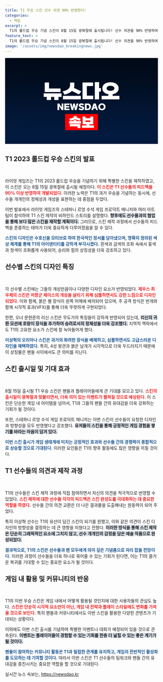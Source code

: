 ```yaml
---
title: T1 우승 스킨 선수 의견 90% 반영한다!
categories:
  - 게임
excerpt: >
  T1의 롤드컵 우승 기념 스킨이 8월 15일 광복절에 출시됩니다! 선수 의견을 90% 반영하여 독특한 디자인과 색감으로 완성된 이번 스킨, 구체적인 비하인드 스토리를 공개합니다. T1 팬이라면 클릭 필수!
feature_text: >
  T1의 롤드컵 우승 기념 스킨이 8월 15일 광복절에 출시됩니다! 선수 의견을 90% 반영하여 독특한 디자인과 색감으로 완성된 이번 스킨, 구체적인 비하인드 스토리를 공개합니다. T1 팬이라면 클릭 필수!
image: '/assets/img/newsdao_breakingnews.jpg'
---
```


<p><img src="/assets/img/newsdao_breakingnews.jpg" alt="cryptoinkorea 속보" /></p>

<h2 data-ke-size="size26">T1 2023 롤드컵 우승 스킨의 발표</h2>

<p data-ke-size="size16">&nbsp;</p>

<p>라이엇 게임즈는 T1의 2023 롤드컵 우승을 기념하기 위해 특별한 스킨을 제작하였고, 이 스킨은 오는 8월 15일 광복절에 출시될 예정이다. <strong><b><span style="color: #ee2323;">이 스킨은 T1 선수들의 피드백을 90% 이상 반영하여 개발되었다.</span></b></strong> 이러한 노력은 T1의 과거 우승을 기념하는 동시에, 선수들 개개인의 정체성과 개성을 표현하는 데 중점을 두었다.</p>

<p>이번 발표에서 라이엇 게임즈의 스테파니 르엉 수석 게임 프로덕트 매니저와 여러 아트팀이 참석하여 T1 스킨 제작의 비하인드 스토리를 설명했다. <b><span style="background-color: #21538527;">향후에도 선수들과의 협업을 통해 보다 많은 스킨을 제작할 계획이다.</span></b> 그러므로, 스킨 제작 과정에서 선수들의 피드백을 존중하는 테마가 더욱 중요하게 다루어졌음을 알 수 있다.</p>

<p><b><span style="color: #1a5490;">스킨의 디자인은 수호신을 모티브로 하여 한국적인 정서를 담아냈으며, 명확히 정의된 색상 체계를 통해 T1의 아이덴티티를 강하게 부각시켰다.</span></b> 흰색과 금색의 조화 속에서 홍색과 청색이 조화롭게 사용되어, 승리와 힘의 상징성을 더욱 강조하고 있다.</p>

<h2 data-ke-size="size26">선수별 스킨의 디자인 특징</h2>

<p data-ke-size="size16">&nbsp;</p>

<p>각 선수별 스킨에는 그들의 개성만큼이나 다양한 디자인 요소가 반영되었다. <strong><b><span style="color: #ee2323;">제우스 최우제의 스킨은 저항군 제이스의 개성을 살리기 위해 심플하면서도 강한 느낌으로 디자인되었다.</span></b></strong> 이와 함께, 붉은 별 장식이 왼쪽 어깨에 배치되어 있으며, 주 공격 방식은 번개와 함께 시각적 효과(VFX)를 통해 더욱 뚜렷하게 구현되었다.</p>

<p>한편, 오너 문현준의 리신 스킨은 무도가의 특징들이 강하게 반영되어 있는데, <strong><b><span style="background-color: #21538527;">리신의 귀환 모션에 호랑이 장식을 추가하여 승려로서의 정체성을 더욱 강조했다.</span></b></strong> 지역적 맥락에서도 T1의 고유한 요소가 스킨에 잘 녹아들어게 했다.</p>

<p><b><span style="color: #1a5490;">이상혁의 오리아나 스킨은 과거의 화려한 장식을 배제하고, 심플하면서도 고급스러운 디자인을 채택하였다.</span></b> 특히, 4성 왕관과 붉은 날개가 시각적으로 더욱 두드러지기 때문에 이 상징물은 팬들 사이에서도 큰 의미를 지닌다.</p>

<h2 data-ke-size="size26">스킨 출시일 및 기대 효과</h2>

<p data-ke-size="size16">&nbsp;</p>

<p>8월 15일 출시될 T1 우승 스킨은 팬들과 플레이어들에게 큰 기대를 모으고 있다. <strong><b><span style="color: #ee2323;">스킨의 출시일이 광복절과 맞물리면서, 더욱 의미 있는 이벤트가 펼쳐질 것으로 예상된다.</span></b></strong> 이 스킨은 단순한 게임 내 아이템을 넘어서, T1과 그들의 팬들 간의 유대감을 더욱 강화하는 기회가 될 것이다.</p>

<p>또한, 스테파니 르엉 수석 게임 프로덕트 매니저는 이번 스킨이 선수들이 요청한 디자인과 방향성을 모두 반영했다고 강조했다. <strong><b><span style="background-color: #21538527;">유저들이 스킨을 통해 긍정적인 게임 경험을 쌓기를 바라는 마음이 담겨 있다.</span></b></strong> </p>

<p><b><span style="color: #1a5490;">이번 스킨 출시가 게임 생태계에 미치는 긍정적인 효과와 선수들 간의 경쟁력이 종합적으로 상승할 것으로 기대된다.</span></b> 이러한 요인들은 T1의 향후 활동에도 많은 영향을 끼칠 것이다.</p>

<h2 data-ke-size="size26">T1 선수들의 의견과 제작 과정</h2>

<p data-ke-size="size16">&nbsp;</p>

<p>T1의 선수들은 스킨 제작 과정에 직접 참여하면서 자신의 의견을 적극적으로 반영할 수 있었다. <strong><b><span style="color: #ee2323;">스킨 제작에 대한 선수들 각각의 피드백은 스킨 완성도를 극대화하는 데 중요한 역할을 하였다.</span></b></strong> 선수들 간의 의견 교환은 더 나은 결과물을 도출해내는 원동력이 되어 주었다.</p>

<p>특히 이상혁 선수는 T1의 유산이 담긴 스킨이 되기를 원했고, 이와 같은 의견이 스킨 디자인의 방향성을 결정하는 데 큰 영향을 미쳤다고 전했다. <strong><b><span style="background-color: #21538527;">이러한 방식을 통해 스킨 제작은 단순히 그래픽적인 요소에 그치지 않고, 선수 개개인의 감정을 담은 예술 작품으로 완성되었다.</span></b></strong></p>

<p><b><span style="color: #1a5490;">결과적으로, T1의 스킨은 선수들과 팬 모두에게 의미 깊은 기념품으로 자리 잡을 전망이다.</span></b> 이러한 과정이 선수들을 더욱 하나로 묶어줄 수 있는 기회가 된다면, 이는 T1의 즐거운 복귀를 기대할 수 있는 중요한 요소가 될 것이다.</p>

<h2 data-ke-size="size26">게임 내 활용 및 커뮤니티의 반응</h2>

<p data-ke-size="size16">&nbsp;</p>

<p>T1의 이번 우승 스킨은 게임 내에서 어떻게 활용될 것인지에 대한 사용자들의 관심도 높다. <strong><b><span style="color: #ee2323;">스킨은 단순히 시각적 요소만이 아닌, 게임 내 전략과 플레이 스타일에도 변화를 가져올 것으로 보인다.</span></b></strong> 특히 팬들과 커뮤니티에서도 이번 스킨을 활용한 다양한 콘텐츠가 기대되는 상황이다.</p>

<p>이외에도 이번 스킨 출시를 기념하여 특별한 이벤트나 대회가 예정되어 있을 것으로 관측된다. <strong><b><span style="background-color: #21538527;">이벤트는 플레이어들이 경험할 수 있는 기회를 한층 더 넓힐 수 있는 좋은 계기가 될 것이다.</span></b></strong> </p>

<p><b><span style="color: #1a5490;">팬들이 참여하는 커뮤니티 활동은 T1과 밀접한 관계를 유지하고, 게임의 전반적인 활성화를 도모하는 데 기여할 것이다.</span></b> 따라서 이번 스킨은 T1 선수들의 팀워크와 팬들 간의 유대감을 증진시키는 중요한 역할을 할 것으로 기대된다.</p>
실시간 뉴스 속보는, <a href="https://newsdao.kr" rel="dofollow">https://newsdao.kr</a>


